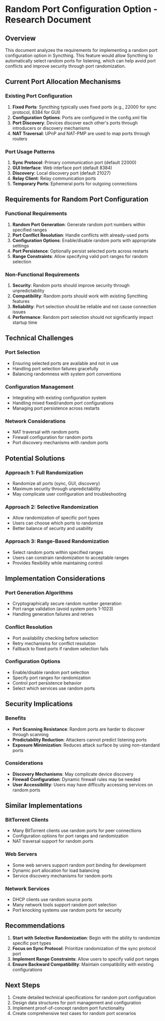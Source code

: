 # Random Port Configuration Option - Research Document

## Overview

This document analyzes the requirements for implementing a random port configuration option in Syncthing. This feature would allow Syncthing to automatically select random ports for listening, which can help avoid port conflicts and improve security through port randomization.

## Current Port Allocation Mechanisms

### Existing Port Configuration
1. **Fixed Ports**: Syncthing typically uses fixed ports (e.g., 22000 for sync protocol, 8384 for GUI)
2. **Configuration Options**: Ports are configured in the config.xml file
3. **Port Discovery**: Devices discover each other's ports through introducers or discovery mechanisms
4. **NAT Traversal**: UPnP and NAT-PMP are used to map ports through routers

### Port Usage Patterns
1. **Sync Protocol**: Primary communication port (default 22000)
2. **GUI Interface**: Web interface port (default 8384)
3. **Discovery**: Local discovery port (default 21027)
4. **Relay Client**: Relay communication ports
5. **Temporary Ports**: Ephemeral ports for outgoing connections

## Requirements for Random Port Configuration

### Functional Requirements
1. **Random Port Generation**: Generate random port numbers within specified ranges
2. **Port Conflict Resolution**: Handle conflicts with already-used ports
3. **Configuration Options**: Enable/disable random ports with appropriate settings
4. **Port Persistence**: Optionally persist selected ports across restarts
5. **Range Constraints**: Allow specifying valid port ranges for random selection

### Non-Functional Requirements
1. **Security**: Random ports should improve security through unpredictability
2. **Compatibility**: Random ports should work with existing Syncthing features
3. **Reliability**: Port selection should be reliable and not cause connection issues
4. **Performance**: Random port selection should not significantly impact startup time

## Technical Challenges

### Port Selection
- Ensuring selected ports are available and not in use
- Handling port selection failures gracefully
- Balancing randomness with system port conventions

### Configuration Management
- Integrating with existing configuration system
- Handling mixed fixed/random port configurations
- Managing port persistence across restarts

### Network Considerations
- NAT traversal with random ports
- Firewall configuration for random ports
- Port discovery mechanisms with random ports

## Potential Solutions

### Approach 1: Full Randomization
- Randomize all ports (sync, GUI, discovery)
- Maximum security through unpredictability
- May complicate user configuration and troubleshooting

### Approach 2: Selective Randomization
- Allow randomization of specific port types
- Users can choose which ports to randomize
- Better balance of security and usability

### Approach 3: Range-Based Randomization
- Select random ports within specified ranges
- Users can constrain randomization to acceptable ranges
- Provides flexibility while maintaining control

## Implementation Considerations

### Port Generation Algorithms
- Cryptographically secure random number generation
- Port range validation (avoid system ports 1-1023)
- Handling generation failures and retries

### Conflict Resolution
- Port availability checking before selection
- Retry mechanisms for conflict resolution
- Fallback to fixed ports if random selection fails

### Configuration Options
- Enable/disable random port selection
- Specify port ranges for randomization
- Control port persistence behavior
- Select which services use random ports

## Security Implications

### Benefits
- **Port Scanning Resistance**: Random ports are harder to discover through scanning
- **Predictability Reduction**: Attackers cannot predict listening ports
- **Exposure Minimization**: Reduces attack surface by using non-standard ports

### Considerations
- **Discovery Mechanisms**: May complicate device discovery
- **Firewall Configuration**: Dynamic firewall rules may be needed
- **User Accessibility**: Users may have difficulty accessing services on random ports

## Similar Implementations

### BitTorrent Clients
- Many BitTorrent clients use random ports for peer connections
- Configuration options for port ranges and randomization
- NAT traversal support for random ports

### Web Servers
- Some web servers support random port binding for development
- Dynamic port allocation for load balancing
- Service discovery mechanisms for random ports

### Network Services
- DHCP clients use random source ports
- Many network tools support random port selection
- Port knocking systems use random ports for security

## Recommendations

1. **Start with Selective Randomization**: Begin with the ability to randomize specific port types
2. **Focus on Sync Protocol**: Prioritize randomization of the sync protocol port
3. **Implement Range Constraints**: Allow users to specify valid port ranges
4. **Ensure Backward Compatibility**: Maintain compatibility with existing configurations

## Next Steps

1. Create detailed technical specifications for random port configuration
2. Design data structures for port management and configuration
3. Implement proof-of-concept random port functionality
4. Create comprehensive test cases for random port scenarios
